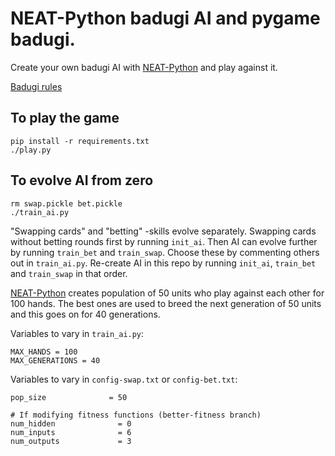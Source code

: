 # NEAT-Python badugi AI and pygame badugi.

Create your own badugi AI with [NEAT-Python](https://neat-python.readthedocs.io/en/latest/) and play against it.

[Badugi rules](https://en.wikipedia.org/wiki/Badugi)

## To play the game

```
pip install -r requirements.txt
./play.py
```

## To evolve AI from zero

```
rm swap.pickle bet.pickle
./train_ai.py
```

"Swapping cards" and "betting" -skills evolve separately. Swapping cards without betting rounds first by running `init_ai`. Then AI can evolve further by running `train_bet` and `train_swap`. Choose these by commenting others out in `train_ai.py`. Re-create AI in this repo by running `init_ai`, `train_bet` and `train_swap` in that order.

[NEAT-Python](https://neat-python.readthedocs.io/en/latest/) creates population of 50 units who play against each other for 100 hands. The best ones are used to breed the next generation of 50 units and this goes on for 40 generations.

Variables to vary in `train_ai.py`:

```
MAX_HANDS = 100
MAX_GENERATIONS = 40
```

Variables to vary in `config-swap.txt` or `config-bet.txt`:

```
pop_size              = 50

# If modifying fitness functions (better-fitness branch)
num_hidden              = 0
num_inputs              = 6
num_outputs             = 3
```
